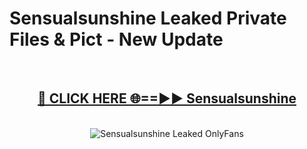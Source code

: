 # Sensualsunshine Leaked Private Files & Pict - New Update
<br>
<div align="center">
<h2><a href="https://mediafilles.blogspot.com/?title=Sensualsunshine" rel="nofollow">🔴 CLICK HERE 🌐==►► Sensualsunshine</a></h2>
<br>
<a href="https://mediafilles.blogspot.com/?title=Sensualsunshine" rel="nofollow" data-target="animated-image.originalLink"><img src="https://i.ibb.co.com/WyWwxjT/player-gif2.gif" alt="Sensualsunshine Leaked OnlyFans" style="max-width: 100%; display: inline-block;" data-target="animated-image.originalImage"></a>
</div>
<br>